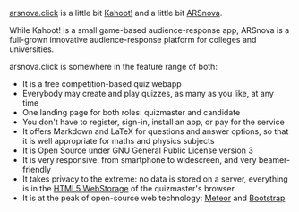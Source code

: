 [arsnova.click](http://arsnova.click) is a little bit [Kahoot!](https://getkahoot.com/) and a little bit [ARSnova](https://arsnova.eu/).

While Kahoot! is a small game-based audience-response app, ARSnova is a full-grown innovative audience-response platform for colleges and universities. 

arsnova.click is somewhere in the feature range of both:

* It is a free competition-based quiz webapp
* Everybody may create and play quizzes, as many as you like, at any time
* One landing page for both roles: quizmaster and candidate
* You don't have to register, sign-in, install an app, or pay for the service
* It offers Markdown and LaTeX for questions and answer options, so that it is well appropriate for maths and physics subjects
* It is Open Source under GNU General Public License version 3
* It is very responsive: from smartphone to widescreen, and very beamer-friendly
* It takes privacy to the extreme: no data is stored on a server, everything is in the [HTML5 WebStorage](http://www.w3schools.com/html/html5_webstorage.asp) of the quizmaster's browser
* It is at the peak of open-source web technology: [Meteor](https://www.meteor.com/) and [Bootstrap](http://getbootstrap.com/)